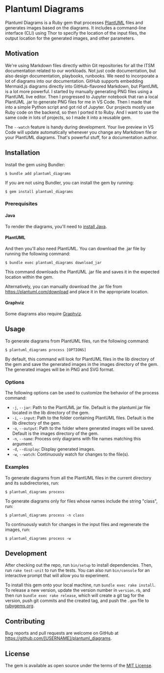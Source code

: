 # Plantuml Diagrams

Plantuml Diagrams is a Ruby gem that processes [PlantUML](https://plantuml.com/) files and generates images based on the diagrams. It includes a command-line interface (CLI) using Thor to specify the location of the input files, the output location for the generated images, and other parameters.

## Motivation

We're using Markdown files directly within Git repositories for all the ITSM documentation related to our workloads.  Not just code documentation, but also design documentation, playbooks, runbooks.  We need to incorporate a lot of diagrams into our documentation.  GitHub supports embedding Mermaid.js diagrams directly into GitHub-flavored Markdown, but PlantUML is a lot more powerful.  I started by manually generating PNG files using a PlantUML live editor.  Then I progressed to Jupyter notebook that ran a local PlantUML .jar to generate PNG files for me in VS Code.  Then I made that into a simple Python script and got rid of Jupyter.  Our projects mostly use Ruby code on the backend, so then I ported it to Ruby.  And I want to use the same code in lots of projects, so I made it into a reusable gem.

The `--watch` feature is handy during development.  Your live preview in VS Code will update automatically whenever you change any Markdown file or your PlantUML diagrams.  That's powerful stuff, for a documentation author.

## Installation

Install the gem using Bundler:

    $ bundle add plantuml_diagrams

If you are not using Bundler, you can install the gem by running:

    $ gem install plantuml_diagrams

### Prerequisites

#### Java

To render the diagrams, you'll need to [install Java](https://www.java.com/en/download/help/download_options.html).

#### PlantUML

And then you'll also need PlantUML.  You can download the .jar file by running the following command:

    $ bundle exec plantuml_diagrams download_jar

This command downloads the PlantUML .jar file and saves it in the expected location within the gem.

Alternatively, you can manually download the .jar file from https://plantuml.com/download and place it in the appropriate location.

#### Graphviz

Some diagrams also require [Graphviz](https://graphviz.org/).

## Usage

To generate diagrams from PlantUML files, run the following command:

    $ plantuml_diagrams process [OPTIONS]

By default, this command will look for PlantUML files in the lib directory of the gem and save the generated images in the images directory of the gem. The generated images will be in PNG and SVG format.

### Options

The following options can be used to customize the behavior of the process command:

* `-j`, `--jar`: Path to the PlantUML jar file. Default is the plantuml.jar file located in the lib directory of the gem.
* `-i`, `--input`: Path to the folder containing PlantUML files. Default is the lib directory of the gem.
* `-o`, `--output`: Path to the folder where generated images will be saved. Default is the images directory of the gem.
* `-n`, `--name`: Process only diagrams with file names matching this argument.
* `-d`, `--display`: Display generated images.
* `-w`, `--watch`: Continuously watch for changes to the file(s).

### Examples

To generate diagrams from all the PlantUML files in the current directory and its subdirectories, run:

    $ plantuml_diagrams process

To generate diagrams only for files whose names include the string "class", run:

    $ plantuml_diagrams process -n class

To continuously watch for changes in the input files and regenerate the images, run:

    $ plantuml_diagrams process -w

## Development

After checking out the repo, run `bin/setup` to install dependencies. Then, run `rake test-unit` to run the tests. You can also run `bin/console` for an interactive prompt that will allow you to experiment.

To install this gem onto your local machine, run `bundle exec rake install`. To release a new version, update the version number in `version.rb`, and then run `bundle exec rake release`, which will create a git tag for the version, push git commits and the created tag, and push the `.gem` file to [rubygems.org](https://rubygems.org).

## Contributing

Bug reports and pull requests are welcome on GitHub at https://github.com/[USERNAME]/plantuml_diagrams.

## License

The gem is available as open source under the terms of the [MIT License](https://opensource.org/licenses/MIT).
